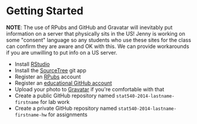 Getting Started
===============

__NOTE__: The use of RPubs and GitHub and Gravatar will inevitably put information on a server that physically sits in the US! Jenny is working on some "consent" language so any students who use these sites for the class can confirm they are aware and OK with this. We can provide workarounds if you are unwilling to put info on a US server.

- Install [RStudio](http://www.rstudio.com)
- Install the [SourceTree](http://www.sourcetreeapp.com) git app
- Register an [RPubs](http://rpubs.com) account
- Register an [educational GitHub account](http://GitHub.com/edu)
- Upload your photo to [Gravatar](http://gravatar.com) if you're comfortable with that
- Create a public GitHub repository named `stat540-2014-lastname-firstname` for lab work
- Create a private GitHub repository named `stat540-2014-lastname-firstname-hw` for assignments
